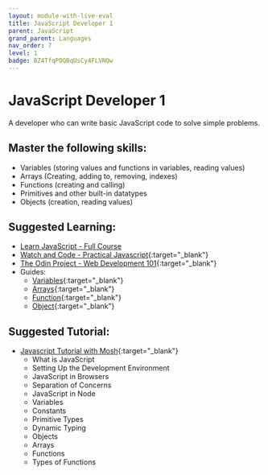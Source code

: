 ```yaml
---
layout: module-with-live-eval
title: JavaScript Developer 1
parent: JavaScript
grand_parent: Languages
nav_order: 7
level: 1
badge: BZ4TfqPOQBqUsCy4FLVNQw
---
```

# JavaScript Developer 1

A developer who can write basic JavaScript code to solve simple problems.

## Master the following skills:

- Variables (storing values and functions in variables, reading values)
- Arrays (Creating, adding to, removing, indexes)
- Functions (creating and calling)
- Primitives and other built-in datatypes
- Objects (creation, reading values)

## Suggested Learning:

- [Learn JavaScript - Full Course](https://youtu.be/PkZNo7MFNFg)
- [Watch and Code - Practical Javascript](https://watchandcode.com/){:target="\_blank"}
- [The Odin Project - Web Development 101](https://www.theodinproject.com/){:target="\_blank"}
- Guides:
  - [Variables](https://developer.mozilla.org/en-US/docs/Web/JavaScript/Guide/Grammar_and_types#declarations){:target="\_blank"}
  - [Arrays](https://developer.mozilla.org/en/docs/Web/JavaScript/Reference/Global_Objects/Array){:target="\_blank"}
  - [Function](https://developer.mozilla.org/en/docs/Web/JavaScript/Guide/Functions){:target="\_blank"}
  - [Object](https://developer.mozilla.org/en/docs/Web/JavaScript/Guide/Working_with_Objects){:target="\_blank"}

## Suggested Tutorial:

- [Javascript Tutorial with Mosh](https://www.youtube.com/watch?v=W6NZfCO5SIk&t=2041s){:target="\_blank"}
  - What is JavaScript
  - Setting Up the Development Environment
  - JavaScript in Browsers
  - Separation of Concerns
  - JavaScript in Node
  - Variables
  - Constants
  - Primitive Types
  - Dynamic Typing
  - Objects
  - Arrays
  - Functions
  - Types of Functions
